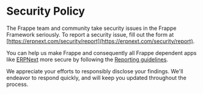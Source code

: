 # Security Policy

The Frappe team and community take security issues in the Frappe Framework seriously. To report a security issue, fill out the form at [https://erpnext.com/security/report](https://erpnext.com/security/report).

You can help us make Frappe and consequently all Frappe dependent apps like [ERPNext](https://erpnext.com) more secure by following the [Reporting guidelines](https://erpnext.com/security).

We appreciate your efforts to responsibly disclose your findings. We'll endeavor to respond quickly, and will keep you updated throughout the process.